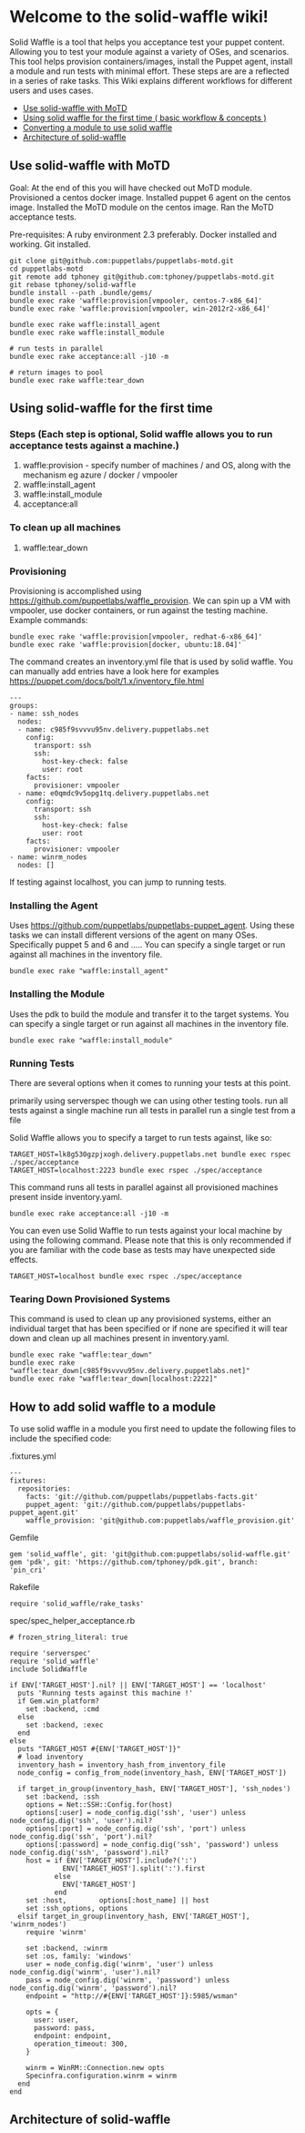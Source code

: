 # Welcome to the solid-waffle wiki!

Solid Waffle is a tool that helps you acceptance test your puppet content. Allowing you to test your module against a variety of OSes, and scenarios. This tool helps provision containers/images, install the Puppet agent, install a module and run tests with minimal effort.
These steps are are a reflected in a series of rake tasks. This Wiki explains different workflows for different users and uses cases. 

* [Use solid-waffle with MoTD](#motd)
* [Using solid waffle for the first time ( basic workflow  & concepts )](#first)
* [Converting a module to use solid waffle](#convert)
* [Architecture of solid-waffle](#architecture)

<a name="motd"/>

## Use solid-waffle with MoTD

Goal: At the end of this you will have checked out MoTD module. Provisioned a centos docker image. Installed puppet 6 agent on the centos image. Installed the MoTD module on the centos image. Ran the MoTD acceptance tests.

Pre-requisites: A ruby environment 2.3 preferably. Docker installed and working. Git installed.

```
git clone git@github.com:puppetlabs/puppetlabs-motd.git
cd puppetlabs-motd
git remote add tphoney git@github.com:tphoney/puppetlabs-motd.git
git rebase tphoney/solid-waffle
bundle install --path .bundle/gems/
bundle exec rake 'waffle:provision[vmpooler, centos-7-x86_64]'
bundle exec rake 'waffle:provision[vmpooler, win-2012r2-x86_64]'

bundle exec rake waffle:install_agent
bundle exec rake waffle:install_module

# run tests in parallel
bundle exec rake acceptance:all -j10 -m 

# return images to pool
bundle exec rake waffle:tear_down
```

<a name="first"/>

## Using solid-waffle for the first time
### Steps (Each step is optional, Solid waffle allows you to run acceptance tests against a machine.)

1. waffle:provision - specify number of machines / and OS, along with the mechanism eg azure / docker / vmpooler
2. waffle:install_agent 
3. waffle:install_module 
4. acceptance:all

### To clean up **all** machines
1. waffle:tear_down

### Provisioning

Provisioning is accomplished using https://github.com/puppetlabs/waffle_provision. We can spin up a VM with vmpooler, use docker containers, or run against the testing machine. Example commands:

```
bundle exec rake 'waffle:provision[vmpooler, redhat-6-x86_64]'
bundle exec rake 'waffle:provision[docker, ubuntu:18.04]'
```

The command creates an inventory.yml file that is used by solid waffle. You can manually add entries have a look here for examples https://puppet.com/docs/bolt/1.x/inventory_file.html

```
---
groups:
- name: ssh_nodes
  nodes:
  - name: c985f9svvvu95nv.delivery.puppetlabs.net
    config:
      transport: ssh
      ssh:
        host-key-check: false
        user: root
    facts:
      provisioner: vmpooler
  - name: e0qmdc9v5opg1tq.delivery.puppetlabs.net
    config:
      transport: ssh
      ssh:
        host-key-check: false
        user: root
    facts:
      provisioner: vmpooler
- name: winrm_nodes
  nodes: []
```

If testing against localhost, you can jump to running tests.

### Installing the Agent

Uses https://github.com/puppetlabs/puppetlabs-puppet_agent. Using these tasks we can install different versions of the agent on many OSes. Specifically puppet 5 and 6  and ..... You can specify a single target or run against all machines in the inventory file.
 
```
bundle exec rake "waffle:install_agent"
```

### Installing the Module

Uses the pdk to build the module and transfer it to the target systems. You can specify a single target or run against all machines in the inventory file.
 
```
bundle exec rake "waffle:install_module"
```

### Running Tests
There are several options when it comes to running your tests at this point.


primarily using serverspec though we can using other testing tools.
run all tests against a single machine
run all tests in parallel
run a single test from a file

Solid Waffle allows you to specify a target to run tests against, like so:

```
TARGET_HOST=lk8g530gzpjxogh.delivery.puppetlabs.net bundle exec rspec ./spec/acceptance
TARGET_HOST=localhost:2223 bundle exec rspec ./spec/acceptance
```

This command runs all tests in parallel against all provisioned machines present inside inventory.yaml.
 
```
bundle exec rake acceptance:all -j10 -m 
```

You can even use Solid Waffle to run tests against your local machine by using the following command. Please note that this is only recommended if you are familiar with the code base as tests may have unexpected side effects.

```
TARGET_HOST=localhost bundle exec rspec ./spec/acceptance
```


### Tearing Down Provisioned Systems

This command is used to clean up any provisioned systems, either an individual target that has been specified or if none are specified it will tear down and clean up all machines present in inventory.yaml.
 
```
bundle exec rake "waffle:tear_down"
bundle exec rake "waffle:tear_down[c985f9svvvu95nv.delivery.puppetlabs.net]"
bundle exec rake "waffle:tear_down[localhost:2222]"
```

<a name="convert"/>

## How to add solid waffle to a module

To use solid waffle in a module you first need to update the following files to include the specified code:

.fixtures.yml

```
---
fixtures:
  repositories:
    facts: 'git://github.com/puppetlabs/puppetlabs-facts.git'
    puppet_agent: 'git://github.com/puppetlabs/puppetlabs-puppet_agent.git'
    waffle_provision: 'git@github.com:puppetlabs/waffle_provision.git'
```

Gemfile

```
gem 'solid_waffle', git: 'git@github.com:puppetlabs/solid-waffle.git'
gem 'pdk', git: 'https://github.com/tphoney/pdk.git', branch: 'pin_cri'
```

Rakefile

```
require 'solid_waffle/rake_tasks'
```

spec/spec_helper_acceptance.rb

```
# frozen_string_literal: true

require 'serverspec'
require 'solid_waffle'
include SolidWaffle

if ENV['TARGET_HOST'].nil? || ENV['TARGET_HOST'] == 'localhost'
  puts 'Running tests against this machine !'
  if Gem.win_platform?
    set :backend, :cmd
  else
    set :backend, :exec
  end
else
  puts "TARGET_HOST #{ENV['TARGET_HOST']}"
  # load inventory
  inventory_hash = inventory_hash_from_inventory_file
  node_config = config_from_node(inventory_hash, ENV['TARGET_HOST'])

  if target_in_group(inventory_hash, ENV['TARGET_HOST'], 'ssh_nodes')
    set :backend, :ssh
    options = Net::SSH::Config.for(host)
    options[:user] = node_config.dig('ssh', 'user') unless node_config.dig('ssh', 'user').nil?
    options[:port] = node_config.dig('ssh', 'port') unless node_config.dig('ssh', 'port').nil?
    options[:password] = node_config.dig('ssh', 'password') unless node_config.dig('ssh', 'password').nil?
    host = if ENV['TARGET_HOST'].include?(':')
             ENV['TARGET_HOST'].split(':').first
           else
             ENV['TARGET_HOST']
           end
    set :host,        options[:host_name] || host
    set :ssh_options, options
  elsif target_in_group(inventory_hash, ENV['TARGET_HOST'], 'winrm_nodes')
    require 'winrm'

    set :backend, :winrm
    set :os, family: 'windows'
    user = node_config.dig('winrm', 'user') unless node_config.dig('winrm', 'user').nil?
    pass = node_config.dig('winrm', 'password') unless node_config.dig('winrm', 'password').nil?
    endpoint = "http://#{ENV['TARGET_HOST']}:5985/wsman"

    opts = {
      user: user,
      password: pass,
      endpoint: endpoint,
      operation_timeout: 300,
    }

    winrm = WinRM::Connection.new opts
    Specinfra.configuration.winrm = winrm
  end
end
```
<a name="architecture"/>

## Architecture of solid-waffle